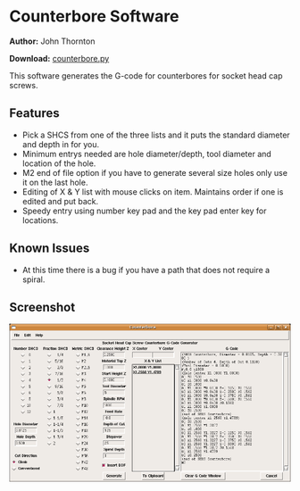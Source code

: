Counterbore Software
====================

**Author:** John Thornton

**Download:** [counterbore.py](https://github.com/linuxcnc/simple-gcode-generators/raw/master/counterbore/counterbore.py)

This software generates the G-code for counterbores for socket head cap screws.


Features
--------

* Pick a SHCS from one of the three lists and it puts the standard diameter and depth in for you.
* Minimum entrys needed are hole diameter/depth, tool diameter and location of the hole.
* M2 end of file option if you have to generate several size holes only use it on the last hole.
* Editing of X & Y list with mouse clicks on item. Maintains order if one is edited and put back.
* Speedy entry using number key pad and the key pad enter key for locations.


Known Issues
------------

* At this time there is a bug if you have a path that does not require a spiral.


Screenshot
-----------

![Screenshot of counterbore.py](counterbore-screenshot.png)
